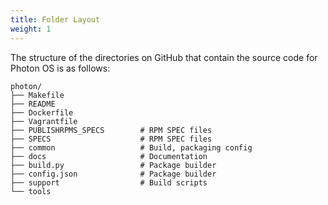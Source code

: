 ```yaml
---
title: Folder Layout
weight: 1
---
```


The structure of the directories on GitHub that contain the source code for Photon OS is as follows:

```
photon/
├── Makefile
├── README
├── Dockerfile
├── Vagrantfile
├── PUBLISHRPMS_SPECS        # RPM SPEC files
├── SPECS                    # RPM SPEC files
├── common                   # Build, packaging config
├── docs                     # Documentation
├── build.py                 # Package builder
├── config.json              # Package builder
├── support                  # Build scripts
└── tools

```


